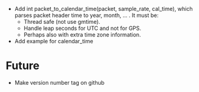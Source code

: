 * Add int packet_to_calendar_time(packet, sample_rate, cal_time), which parses packet header time to year, month, ... . It must be:
  * Thread safe (not use gmtime).
  * Handle leap seconds for UTC and not for GPS.
  * Perhaps also with extra time zone information.
* Add example for calendar_time

# Future
* Make version number tag on github
